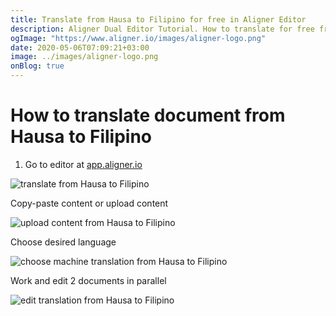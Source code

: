 ```yaml
---
title: Translate from Hausa to Filipino for free in Aligner Editor
description: Aligner Dual Editor Tutorial. How to translate for free from Hausa to Filipino. Aligner is multilingual document management platform. 
ogImage: "https://www.aligner.io/images/aligner-logo.png"
date: 2020-05-06T07:09:21+03:00
image: ../images/aligner-logo.png
onBlog: true
---
```


# How to translate document from Hausa to Filipino

1. Go to editor at [app.aligner.io](https://app.aligner.io "Aligner App web page")

![translate from Hausa to Filipino](../aligner-blank-editor.png "translate from Hausa to Filipino")

Copy-paste content or upload content

![upload content from Hausa to Filipino](../aligner-uploaded-document.png "upload content from Hausa to Filipino")

Choose desired language

![choose machine translation from Hausa to Filipino](../aligner-language-dropdown.png "choose machine translation from Hausa to Filipino")

Work and edit 2 documents in parallel

![edit translation from Hausa to Filipino](../aligner-double-sitded-editor.png "edit translation from Hausa to Filipino")

